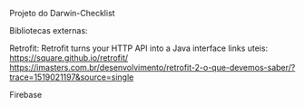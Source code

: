 Projeto do Darwin-Checklist

Bibliotecas externas:

Retrofit:
Retrofit turns your HTTP API into a Java interface
links uteis:
https://square.github.io/retrofit/
https://imasters.com.br/desenvolvimento/retrofit-2-o-que-devemos-saber/?trace=1519021197&source=single

Firebase
